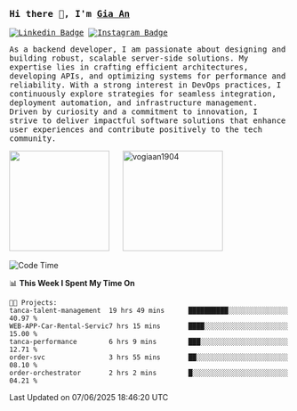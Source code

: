 ### <samp>Hi there 👋, I'm <a href="https://www.linkedin.com/in/vogiaan1904/" target="_blank">Gia An</a></samp>

<samp> [![Linkedin Badge](https://img.shields.io/badge/-LinkedIn-0e76a8?style=flat-square&logo=Linkedin&logoColor=white)](https://linkedin.com/in/vogiaan1904)
[![Instagram Badge](https://img.shields.io/badge/-Instagram-e4405f?style=flat-square&logo=Instagram&logoColor=white)](https://instagram.com/_.ja.ann_/) </samp> 

<samp>As a backend developer, I am passionate about designing and building robust, scalable server-side solutions. My expertise lies in crafting efficient architectures, developing APIs, and optimizing systems for performance and reliability. With a strong interest in DevOps practices, I continuously explore strategies for seamless integration, deployment automation, and infrastructure management. Driven by curiosity and a commitment to innovation, I strive to deliver impactful software solutions that enhance user experiences and contribute positively to the tech community.</samp>



<div>
  <img height="180em" src="https://github-readme-stats.vercel.app/api/top-langs/?username=vogiaan1904&show_icons=true&hide_border=true&layout=compact&langs_count=10&theme=transparent&include_orgs=true"/>
  &nbsp;&nbsp;&nbsp;&nbsp;
  <img height="180em" src="https://github-readme-stats.vercel.app/api?username=vogiaan1904&show_icons=true&hide_border=true&&count_private=true&include_all_commits=true&theme=transparent&locale=en" alt="vogiaan1904" />
</div>






<!--START_SECTION:waka-->
![Code Time](http://img.shields.io/badge/Code%20Time-1%2C019%20hrs%206%20mins-blue)

📊 **This Week I Spent My Time On** 

```text
🐱‍💻 Projects: 
tanca-talent-management  19 hrs 49 mins      ██████████░░░░░░░░░░░░░░░   40.97 % 
WEB-APP-Car-Rental-Servic7 hrs 15 mins       ████░░░░░░░░░░░░░░░░░░░░░   15.00 % 
tanca-performance        6 hrs 9 mins        ███░░░░░░░░░░░░░░░░░░░░░░   12.71 % 
order-svc                3 hrs 55 mins       ██░░░░░░░░░░░░░░░░░░░░░░░   08.10 % 
order-orchestrator       2 hrs 2 mins        █░░░░░░░░░░░░░░░░░░░░░░░░   04.21 % 
```


 Last Updated on 07/06/2025 18:46:20 UTC
<!--END_SECTION:waka-->
